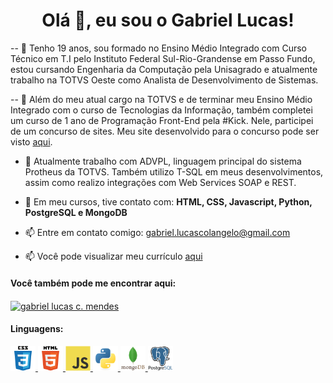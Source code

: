 <h1 align="center">Olá 👋, eu sou o Gabriel Lucas!</h1>
-- 👤 Tenho 19 anos, sou formado no Ensino Médio Integrado com Curso Técnico em T.I pelo Instituto Federal Sul-Rio-Grandense em Passo Fundo, estou cursando Engenharia da Computação pela Unisagrado e atualmente trabalho na TOTVS Oeste como Analista de Desenvolvimento de Sistemas.

-- 📄 Além do meu atual cargo na TOTVS e de terminar meu Ensino Médio Integrado com o curso de Tecnologias da Informação, também completei um curso de 1 ano de Programação Front-End pela #Kick. Nele, participei de um concurso de sites. Meu site desenvolvido para o concurso pode ser visto [aqui](https://github.com/gabrielmendes100/Gabriel-Lucas-Colangelo-Mendes-Concurso-Kick).

- 🤵 Atualmente trabalho com ADVPL, linguagem principal do sistema Protheus da TOTVS. Também utilizo T-SQL em meus desenvolvimentos, assim como realizo integrações com Web Services SOAP e REST.

- 🌱 Em meu cursos, tive contato com: **HTML, CSS, Javascript, Python, PostgreSQL e MongoDB**

- 📫 Entre em contato comigo: <a href="mailto:gabriel.lucascolangelo@gmail.com">gabriel.lucascolangelo@gmail.com</a>

- 📫 Você pode visualizar meu currículo <a href="curriculo_gabriel.pdf" download>aqui</a>



<h4 align="left">Você também pode me encontrar aqui:</h4>
<p align="left">
<a href="https://www.linkedin.com/in/gabriel-lucas-c-mendes/" target="blank"><img align="center" src="https://raw.githubusercontent.com/rahuldkjain/github-profile-readme-generator/master/src/images/icons/Social/linked-in-alt.svg" alt="gabriel lucas c. mendes" height="30" width="40" /></a>
</p>

<h4 align="left">Linguagens:</h4>
<p align="left"> <a href="https://www.w3schools.com/css/" target="_blank" rel="noreferrer"> <img src="https://raw.githubusercontent.com/devicons/devicon/master/icons/css3/css3-original-wordmark.svg" alt="css3" width="40" height="40"/> </a> <a href="https://www.w3.org/html/" target="_blank" rel="noreferrer"> <img src="https://raw.githubusercontent.com/devicons/devicon/master/icons/html5/html5-original-wordmark.svg" alt="html5" width="40" height="40"/> </a> <a href="https://developer.mozilla.org/en-US/docs/Web/JavaScript" target="_blank" rel="noreferrer"> <img src="https://raw.githubusercontent.com/devicons/devicon/master/icons/javascript/javascript-original.svg" alt="javascript" width="40" height="40"/> </a> <a href="https://www.python.org" target="_blank" rel="noreferrer"> <img src="https://raw.githubusercontent.com/devicons/devicon/master/icons/python/python-original.svg" alt="python" width="40" height="40"/> </a> <a href="https://www.mongodb.com/" target="_blank" rel="noreferrer"> <img src="https://raw.githubusercontent.com/devicons/devicon/master/icons/mongodb/mongodb-original-wordmark.svg" alt="mongodb" width="40" height="40"/> </a> <a href="https://www.postgresql.org" target="_blank" rel="noreferrer"> <img src="https://raw.githubusercontent.com/devicons/devicon/master/icons/postgresql/postgresql-original-wordmark.svg" alt="postgresql" width="40" height="40"/> </a> </p>
